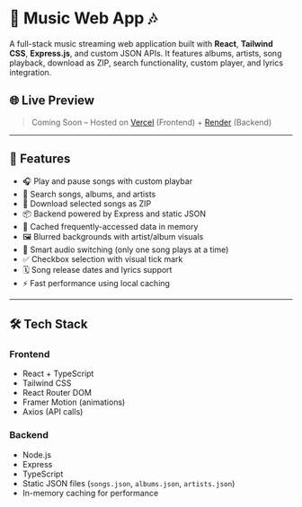 # 🎵 Music Web App 🎶

A full-stack music streaming web application built with **React**, **Tailwind CSS**, **Express.js**, and custom JSON APIs. It features albums, artists, song playback, download as ZIP, search functionality, custom player, and lyrics integration.

## 🌐 Live Preview

> Coming Soon – Hosted on [Vercel](https://vinsp-xi.vercel.app/) (Frontend) + [Render]() (Backend)

---

## 🚀 Features

- 🎧 Play and pause songs with custom playbar
- 🔎 Search songs, albums, and artists
- 💾 Download selected songs as ZIP
- 📦 Backend powered by Express and static JSON
- 🚀 Cached frequently-accessed data in memory
- 🖼️ Blurred backgrounds with artist/album visuals
- 🧠 Smart audio switching (only one song plays at a time)
- ✅ Checkbox selection with visual tick mark
- 🗓️ Song release dates and lyrics support
- ⚡ Fast performance using local caching

---

## 🛠️ Tech Stack

### Frontend
- React + TypeScript
- Tailwind CSS
- React Router DOM
- Framer Motion (animations)
- Axios (API calls)

### Backend
- Node.js
- Express
- TypeScript
- Static JSON files (`songs.json`, `albums.json`, `artists.json`)
- In-memory caching for performance

